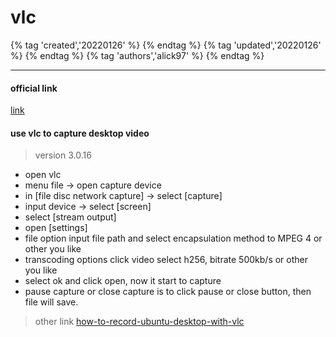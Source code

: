 # vlc

{% tag 'created','20220126' %} {% endtag %} {% tag 'updated','20220126' %} {% endtag %} {% tag 'authors','alick97' %} {% endtag %}

---
#### official link
[link](https://www.videolan.org/vlc/)

#### use vlc to capture desktop video
> version 3.0.16

- open vlc
- menu file -> open capture device
- in [file disc network capture] -> select [capture]
- input device -> select [screen]
- select [stream output]
- open [settings]
- file option input file path and select encapsulation method to MPEG 4 or other you like
- transcoding options click video select h256, bitrate 500kb/s or other you like
- select ok  and click open, now it start to capture
- pause capture or close capture is to click pause or close button, then file will save.

> other link
> [how-to-record-ubuntu-desktop-with-vlc](https://ubunlog.com/en/how-to-record-ubuntu-desktop-with-vlc/) 

